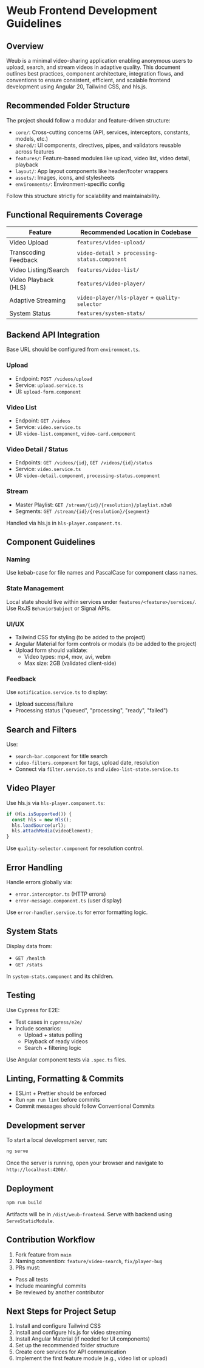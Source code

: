 # Weub Frontend Development Guidelines

## Overview

Weub is a minimal video-sharing application enabling anonymous users to upload, search, and stream videos in adaptive quality. This document outlines best practices, component architecture, integration flows, and conventions to ensure consistent, efficient, and scalable frontend development using Angular 20, Tailwind CSS, and hls.js.

## Recommended Folder Structure

The project should follow a modular and feature-driven structure:

* `core/`: Cross-cutting concerns (API, services, interceptors, constants, models, etc.)
* `shared/`: UI components, directives, pipes, and validators reusable across features
* `features/`: Feature-based modules like upload, video list, video detail, playback
* `layout/`: App layout components like header/footer wrappers
* `assets/`: Images, icons, and stylesheets
* `environments/`: Environment-specific config

Follow this structure strictly for scalability and maintainability.

## Functional Requirements Coverage

| Feature              | Recommended Location in Codebase               |
| -------------------- | ---------------------------------------------- |
| Video Upload         | `features/video-upload/`                       |
| Transcoding Feedback | `video-detail > processing-status.component`   |
| Video Listing/Search | `features/video-list/`                         |
| Video Playback (HLS) | `features/video-player/`                       |
| Adaptive Streaming   | `video-player/hls-player` + `quality-selector` |
| System Status        | `features/system-stats/`                       |

## Backend API Integration

Base URL should be configured from `environment.ts`.

### Upload

* Endpoint: `POST /videos/upload`
* Service: `upload.service.ts`
* UI: `upload-form.component`

### Video List

* Endpoint: `GET /videos`
* Service: `video.service.ts`
* UI: `video-list.component`, `video-card.component`

### Video Detail / Status

* Endpoints: `GET /videos/{id}`, `GET /videos/{id}/status`
* Service: `video.service.ts`
* UI: `video-detail.component`, `processing-status.component`

### Stream

* Master Playlist: `GET /stream/{id}/{resolution}/playlist.m3u8`
* Segments: `GET /stream/{id}/{resolution}/{segment}`

Handled via hls.js in `hls-player.component.ts`.

## Component Guidelines

### Naming

Use kebab-case for file names and PascalCase for component class names.

### State Management

Local state should live within services under `features/<feature>/services/`. Use RxJS `BehaviorSubject` or Signal APIs.

### UI/UX

* Tailwind CSS for styling (to be added to the project)
* Angular Material for form controls or modals (to be added to the project)
* Upload form should validate:
  * Video types: mp4, mov, avi, webm
  * Max size: 2GB (validated client-side)

### Feedback

Use `notification.service.ts` to display:
* Upload success/failure
* Processing status ("queued", "processing", "ready", "failed")

## Search and Filters

Use:
* `search-bar.component` for title search
* `video-filters.component` for tags, upload date, resolution
* Connect via `filter.service.ts` and `video-list-state.service.ts`

## Video Player

Use hls.js via `hls-player.component.ts`:

```ts
if (Hls.isSupported()) {
  const hls = new Hls();
  hls.loadSource(url);
  hls.attachMedia(videoElement);
}
```

Use `quality-selector.component` for resolution control.

## Error Handling

Handle errors globally via:
* `error.interceptor.ts` (HTTP errors)
* `error-message.component.ts` (user display)

Use `error-handler.service.ts` for error formatting logic.

## System Stats

Display data from:
* `GET /health`
* `GET /stats`

In `system-stats.component` and its children.

## Testing

Use Cypress for E2E:
* Test cases in `cypress/e2e/`
* Include scenarios:
  * Upload + status polling
  * Playback of ready videos
  * Search + filtering logic

Use Angular component tests via `.spec.ts` files.

## Linting, Formatting & Commits

* ESLint + Prettier should be enforced
* Run `npm run lint` before commits
* Commit messages should follow Conventional Commits

## Development server

To start a local development server, run:

```bash
ng serve
```

Once the server is running, open your browser and navigate to `http://localhost:4200/`.

## Deployment

```bash
npm run build
```

Artifacts will be in `/dist/weub-frontend`. Serve with backend using `ServeStaticModule`.

## Contribution Workflow

1. Fork feature from `main`
2. Naming convention: `feature/video-search`, `fix/player-bug`
3. PRs must:
  * Pass all tests
  * Include meaningful commits
  * Be reviewed by another contributor

## Next Steps for Project Setup

1. Install and configure Tailwind CSS
2. Install and configure hls.js for video streaming
3. Install Angular Material (if needed for UI components)
4. Set up the recommended folder structure
5. Create core services for API communication
6. Implement the first feature module (e.g., video list or upload)
